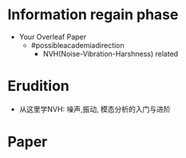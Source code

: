 # Information regain phase
- Your Overleaf Paper
  - #possibleacademiadirection
    - NVH(Noise-Vibration-Harshness) related

# Erudition
- 从这里学NVH: 噪声,振动, 模态分析的入门与进阶 


# Paper